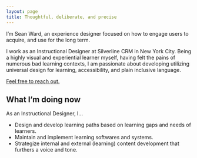```yaml
---
layout: page
title: Thoughtful, deliberate, and precise
---
```


<p class="lead">I’m Sean Ward, an experience designer focused on how to engage users to acquire, and use for the long term.</p>

I work as an Instructional Designer at Silverline CRM in New York City. Being a highly visual and experiential learner myself, having felt the pains of numerous bad learning contexts, I am passionate about developing utilizing universal design for learning, accessibility, and plain inclusive language.

[Feel free to reach out.](mailto:seanthomasward@gmail.com)

## What I’m doing now
As an Instructional Designer, I...
- Design and develop learning paths based on learning gaps and needs of learners.
- Maintain and implement learning softwares and systems. 
- Strategize internal and external (learning) content development that furthers a voice and tone.
